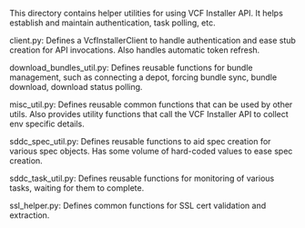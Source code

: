 This directory contains helper utilities for using VCF Installer API.
It helps establish and maintain authentication, task polling, etc.

client.py:
Defines a VcfInstallerClient to handle authentication and ease stub
creation for API invocations. Also handles automatic token refresh.

download_bundles_util.py:
Defines reusable functions for bundle management, such as connecting a depot,
forcing bundle sync, bundle download, download status polling.

misc_util.py:
Defines reusable common functions that can be used by other utils.
Also provides utility functions that call the VCF Installer API to
collect env specific details.

sddc_spec_util.py:
Defines reusable functions to aid spec creation for various spec objects.
Has some volume of hard-coded values to ease spec creation.

sddc_task_util.py:
Defines reusable functions for monitoring of various tasks, waiting
for them to complete.

ssl_helper.py:
Defines common functions for SSL cert validation and extraction.
